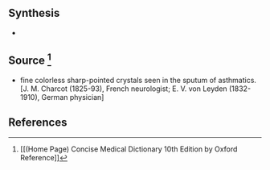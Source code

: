 ## Synthesis
- 
## Source [^1]
- fine colorless sharp-pointed crystals seen in the sputum of asthmatics. \[J. M. Charcot (1825-93), French neurologist; E. V. von Leyden (1832-1910), German physician]
## References

[^1]: [[(Home Page) Concise Medical Dictionary 10th Edition by Oxford Reference]]